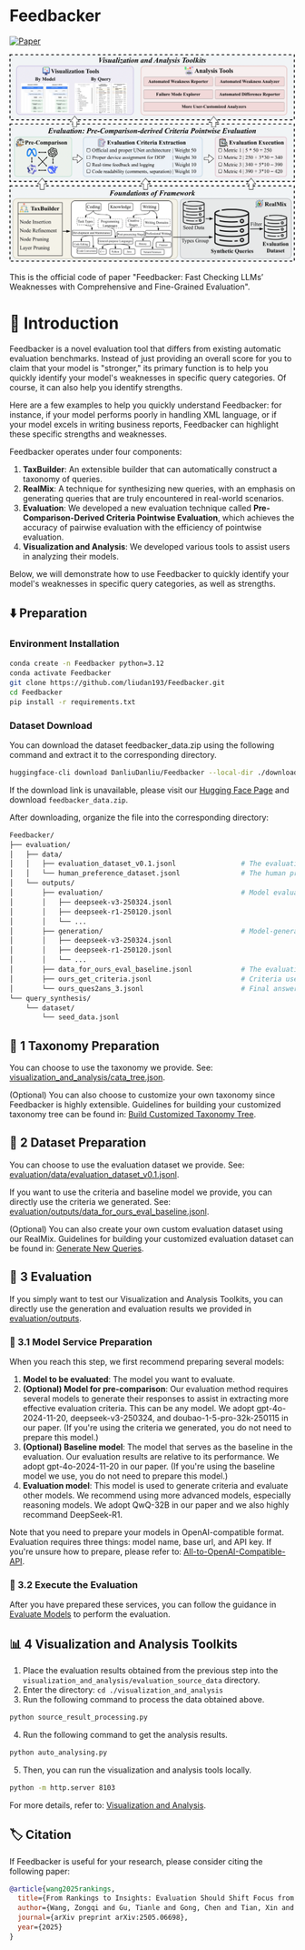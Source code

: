 # Feedbacker

[![Paper](https://img.shields.io/badge/arXiv-2505.06698-blue)](https://arxiv.org/abs/2505.06698)

![](./static/images/main.png)

This is the official code of paper "Feedbacker: Fast Checking LLMs’ Weaknesses with Comprehensive and Fine-Grained Evaluation".

# 📖 Introduction

Feedbacker is a novel evaluation tool that differs from existing automatic evaluation benchmarks. Instead of just providing an overall score for you to claim that your model is "stronger," its primary function is to help you quickly identify your model's weaknesses in specific query categories. Of course, it can also help you identify strengths. 

Here are a few examples to help you quickly understand Feedbacker: for instance, if your model performs poorly in handling XML language, or if your model excels in writing business reports, Feedbacker can highlight these specific strengths and weaknesses. 

Feedbacker operates under four components:  
1. **TaxBuilder**: An extensible builder that can automatically construct a taxonomy of queries.  
2. **RealMix**: A technique for synthesizing new queries, with an emphasis on generating queries that are truly encountered in real-world scenarios.  
3. **Evaluation**: We developed a new evaluation technique called **Pre-Comparison-Derived Criteria Pointwise Evaluation**, which achieves the accuracy of pairwise evaluation with the efficiency of pointwise evaluation.  
4. **Visualization and Analysis**: We developed various tools to assist users in analyzing their models.

Below, we will demonstrate how to use Feedbacker to quickly identify your model's weaknesses in specific query categories, as well as strengths. 

##  ⬇️ Preparation

### Environment Installation

```bash
conda create -n Feedbacker python=3.12
conda activate Feedbacker
git clone https://github.com/liudan193/Feedbacker.git
cd Feedbacker
pip install -r requirements.txt
```

### Dataset Download

You can download the dataset feedbacker_data.zip using the following command and extract it to the corresponding directory. 

```bash
huggingface-cli download DanliuDanliu/Feedbacker --local-dir ./download/ --repo-type dataset
```

If the download link is unavailable, please visit our [Hugging Face Page](https://huggingface.co/datasets/DanliuDanliu/Feedbacker) and download `feedbacker_data.zip`. 

After downloading, organize the file into the corresponding directory:

```bash
Feedbacker/
├── evaluation/
│   ├── data/
│   │   ├── evaluation_dataset_v0.1.jsonl                # The evaluation dataset without criteria and baseline answer (Feedbacker-D-V0 in our paper)
│   │   └── human_preference_dataset.jsonl               # The human preference data (Feedbacker-HPD in our paper)
│   └── outputs/
│       ├── evaluation/                                  # Model evaluation results
│       │   ├── deepseek-v3-250324.jsonl
│       │   ├── deepseek-r1-250120.jsonl
│       │   └── ...
│       ├── generation/                                  # Model-generated outputs
│       │   ├── deepseek-v3-250324.jsonl
│       │   ├── deepseek-r1-250120.jsonl
│       │   └── ...
│       ├── data_for_ours_eval_baseline.jsonl            # The evaluation dataset with criteria and baseline answer (**We recommend using this dataset as evaluation data.**)
│       ├── ours_get_criteria.jsonl                      # Criteria used for our evaluation
│       └── ours_ques2ans_3.jsonl                        # Final answer generation results
└── query_synthesis/
    └── dataset/
        └── seed_data.jsonl   
```

## 🌲 1 Taxonomy Preparation

You can choose to use the taxonomy we provide. See: [visualization_and_analysis/cata_tree.json](visualization_and_analysis/cata_tree.json).

(Optional) You can also choose to customize your own taxonomy since Feedbacker is highly extensible. Guidelines for building your customized taxonomy tree can be found in: [Build Customized Taxonomy Tree](taxonomy).

## 🎁 2 Dataset Preparation

You can choose to use the evaluation dataset we provide. See: [evaluation/data/evaluation_dataset_v0.1.jsonl](evaluation/data/evaluation_dataset_v0.1.jsonl).

If you want to use the criteria and baseline model we provide, you can directly use the criteria we generated. See: [evaluation/outputs/data_for_ours_eval_baseline.jsonl](evaluation/outputs/data_for_ours_eval_baseline.jsonl).

(Optional) You can also create your own custom evaluation dataset using our RealMix. Guidelines for building your customized evaluation dataset can be found in: [Generate New Queries](query_synthesis).

## 🎯 3 Evaluation

If you simply want to test our Visualization and Analysis Toolkits, you can directly use the generation and evaluation results we provided in [evaluation/outputs](evaluation/outputs).

### 🧩 3.1 Model Service Preparation

When you reach this step, we first recommend preparing several models:

1. **Model to be evaluated**: The model you want to evaluate.
2. **(Optional) Model for pre-comparison**: Our evaluation method requires several models to generate their responses to assist in extracting more effective evaluation criteria. This can be any model. We adopt gpt-4o-2024-11-20, deepseek-v3-250324, and doubao-1-5-pro-32k-250115 in our paper. (If you're using the criteria we generated, you do not need to prepare this model.)
3. **(Optional) Baseline model**: The model that serves as the baseline in the evaluation. Our evaluation results are relative to its performance. We adopt gpt-4o-2024-11-20 in our paper. (If you're using the baseline model we use, you do not need to prepare this model.)
4. **Evaluation model**: This model is used to generate criteria and evaluate other models. We recommend using more advanced models, especially reasoning models. We adopt QwQ-32B in our paper and we also highly recommand DeepSeek-R1. 

Note that you need to prepare your models in OpenAI-compatible format. Evaluation requires three things: model name, base url, and API key. If you're unsure how to prepare, please refer to: [All-to-OpenAI-Compatible-API](https://github.com/liudan193/All-to-OpenAI-Compatible-API). 

### 🚀 3.2 Execute the Evaluation

After you have prepared these services, you can follow the guidance in [Evaluate Models](evaluation) to perform the evaluation. 

## 📊 4 Visualization and Analysis Toolkits

1. Place the evaluation results obtained from the previous step into the `visualization_and_analysis/evaluation_source_data` directory.
2. Enter the directory: `cd ./visualization_and_analysis`
3. Run the following command to process the data obtained above.
```bash
python source_result_processing.py
```
4. Run the following command to get the analysis results.
```bash
python auto_analysing.py
```
5. Then, you can run the visualization and analysis tools locally.
```bash
python -m http.server 8103
```

For more details, refer to: [Visualization and Analysis](visualization_and_analysis).

## 🏷️ Citation

If Feedbacker is useful for your research, please consider citing the following paper: 

```bibtex
@article{wang2025rankings,
  title={From Rankings to Insights: Evaluation Should Shift Focus from Leaderboard to Feedback},
  author={Wang, Zongqi and Gu, Tianle and Gong, Chen and Tian, Xin and Bao, Siqi and Yang, Yujiu},
  journal={arXiv preprint arXiv:2505.06698},
  year={2025}
}
```